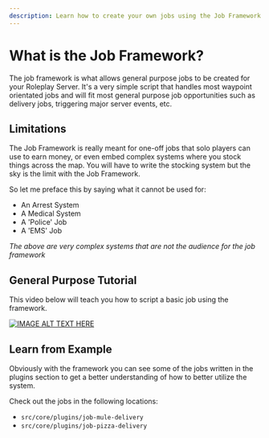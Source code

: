 ```yaml
---
description: Learn how to create your own jobs using the Job Framework.
---
```


# What is the Job Framework?

The job framework is what allows general purpose jobs to be created for your Roleplay Server. It's a very simple script that handles most waypoint orientated jobs and will fit most general purpose job opportunities such as delivery jobs, triggering major server events, etc.

## Limitations

The Job Framework is really meant for one-off jobs that solo players can use to earn money, or even embed complex systems where you stock things across the map. You will have to write the stocking system but the sky is the limit with the Job Framework.

So let me preface this by saying what it cannot be used for:

* An Arrest System
* A Medical System
* A 'Police' Job
* A 'EMS' Job

_The above are very complex systems that are not the audience for the job framework_

## General Purpose Tutorial

This video below will teach you how to script a basic job using the framework.

[![IMAGE ALT TEXT HERE](https://img.youtube.com/vi/U82EGKyhxzg/0.jpg)](https://www.youtube.com/watch?v=U82EGKyhxzg)

## Learn from Example

Obviously with the framework you can see some of the jobs written in the plugins section to get a better understanding of how to better utilize the system.

Check out the jobs in the following locations:

- `src/core/plugins/job-mule-delivery`
- `src/core/plugins/job-pizza-delivery`